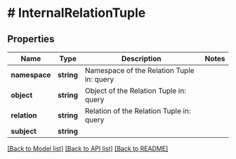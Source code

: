 # # InternalRelationTuple

## Properties

Name | Type | Description | Notes
------------ | ------------- | ------------- | -------------
**namespace** | **string** | Namespace of the Relation Tuple  in: query |
**object** | **string** | Object of the Relation Tuple  in: query |
**relation** | **string** | Relation of the Relation Tuple  in: query |
**subject** | **string** |  |

[[Back to Model list]](../../README.md#models) [[Back to API list]](../../README.md#endpoints) [[Back to README]](../../README.md)
